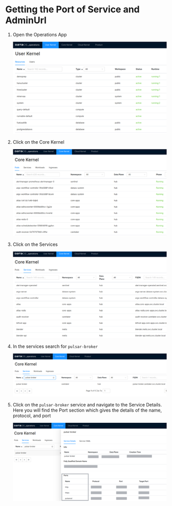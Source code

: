 # Getting the Port of Service and AdminUrl

1. Open the Operations App

    ![Untitled](../../Running%20Flare%20Standalone/Getting%20the%20Port%20of%20Service%20and%20AdminUrl/Untitled.png)

1. Click on the Core Kernel

    ![Untitled](../../Running%20Flare%20Standalone/Getting%20the%20Port%20of%20Service%20and%20AdminUrl/Untitled%201.png)

1. Click on the Services

    ![Untitled](../../Running%20Flare%20Standalone/Getting%20the%20Port%20of%20Service%20and%20AdminUrl/Untitled%202.png)

1. In the services search for `pulsar-broker`

    ![Untitled](../../Running%20Flare%20Standalone/Getting%20the%20Port%20of%20Service%20and%20AdminUrl/Untitled%203.png)

1. Click on the `pulsar-broker` service and navigate to the Service Details. Here you will find the Port section which gives the details of the name, protocol, and port

    ![Port.png](../../Running%20Flare%20Standalone/Getting%20the%20Port%20of%20Service%20and%20AdminUrl/Port.png)